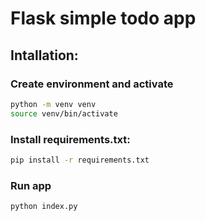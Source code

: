 # Flask simple todo app

## Intallation:

### Create environment and activate
```bash
python -m venv venv
source venv/bin/activate
```

### Install requirements.txt:
   
```bash
pip install -r requirements.txt
```

### Run app
```bash
python index.py
```